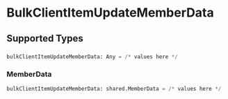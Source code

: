 # BulkClientItemUpdateMemberData


## Supported Types

### 

```python
bulkClientItemUpdateMemberData: Any = /* values here */
```

### MemberData

```python
bulkClientItemUpdateMemberData: shared.MemberData = /* values here */
```

